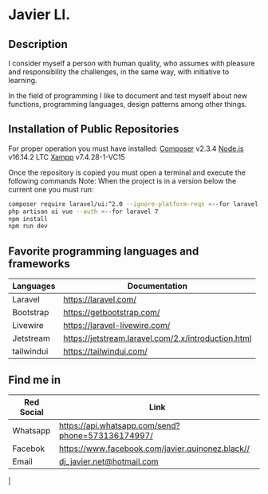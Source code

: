 # Javier Ll.
## Description

I consider myself a person with human quality, who assumes with pleasure and responsibility the challenges, in the same way, with initiative to learning.

In the field of programming I like to document and test myself about new functions, programming languages, design patterns among other things.

## Installation of Public Repositories

For proper operation you must have installed:
[Composer](https://getcomposer.org/) v2.3.4 
[Node.js](https://nodejs.org/es/) v16.14.2 LTC
[Xampp](https://www.apachefriends.org/es/index.html) v7.4.28-1-VC15

Once the repository is copied you must open a terminal and execute the following commands
Note: When the project is in a version below the current one you must run:

```sh
composer require laravel/ui:^2.0 --ignore-platform-reqs <--for laravel 7
php artisan ui vue --auth <--for laravel 7
npm install
npm run dev
```

## Favorite programming languages and frameworks

| Languages | Documentation |
| ------ | ------ |
| Laravel | <https://laravel.com/> |
| Bootstrap | <https://getbootstrap.com/> |
| Livewire | <https://laravel-livewire.com/> |
| Jetstream | https://jetstream.laravel.com/2.x/introduction.html |
| tailwindui | https://tailwindui.com/ |

## Find me in

| Red Social | Link |
| ------ | ------ |
| Whatsapp | <https://api.whatsapp.com/send?phone=573136174997/> |
| Facebok | <https://www.facebook.com/javier.quinonez.black//> |
| Email | dj_javier.net@hotmail.com |
|

